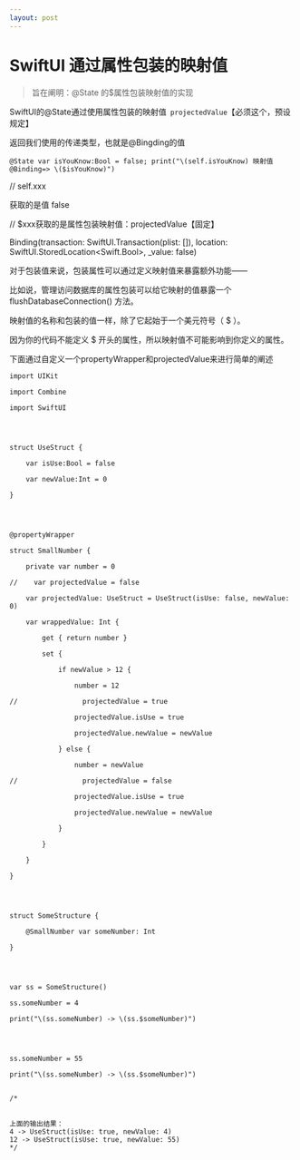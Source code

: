 ```yaml
---
layout: post
---
```


# SwiftUI 通过属性包装的映射值

> 旨在阐明：@State 的$属性包装映射值的实现



SwiftUI的@State通过使用属性包装的映射值` projectedValue`【必须这个，预设规定】

返回我们使用的传递类型，也就是@Bingding的值



 
```
@State var isYouKnow:Bool = false; print("\(self.isYouKnow) 映射值@Binding=> \($isYouKnow)")
```
 

// self.xxx

获取的是值 false

// $xxx获取的是属性包装映射值：projectedValue【固定】

Binding<Bool>(transaction: SwiftUI.Transaction(plist: []), location: SwiftUI.StoredLocation<Swift.Bool>, _value: false)



对于包装值来说，包装属性可以通过定义映射值来暴露额外功能——

比如说，管理访问数据库的属性包装可以给它映射的值暴露一个 flushDatabaseConnection() 方法。

映射值的名称和包装的值一样，除了它起始于一个美元符号（ $ ）。

因为你的代码不能定义 $ 开头的属性，所以映射值不可能影响到你定义的属性。



下面通过自定义一个propertyWrapper和projectedValue来进行简单的阐述
```
import UIKit

import Combine

import SwiftUI




struct UseStruct {

    var isUse:Bool = false

    var newValue:Int = 0

}




@propertyWrapper

struct SmallNumber {

    private var number = 0

//    var projectedValue = false

    var projectedValue: UseStruct = UseStruct(isUse: false, newValue: 0)

    var wrappedValue: Int {

        get { return number }

        set {

            if newValue > 12 {

                number = 12

//                projectedValue = true

                projectedValue.isUse = true

                projectedValue.newValue = newValue

            } else {

                number = newValue

//                projectedValue = false

                projectedValue.isUse = true

                projectedValue.newValue = newValue

            }

        }

    }

}




struct SomeStructure {

    @SmallNumber var someNumber: Int

}




var ss = SomeStructure()

ss.someNumber = 4

print("\(ss.someNumber) -> \(ss.$someNumber)")




ss.someNumber = 55

print("\(ss.someNumber) -> \(ss.$someNumber)")
 
 
/*


上面的输出结果：
4 -> UseStruct(isUse: true, newValue: 4)
12 -> UseStruct(isUse: true, newValue: 55)
*/

```
